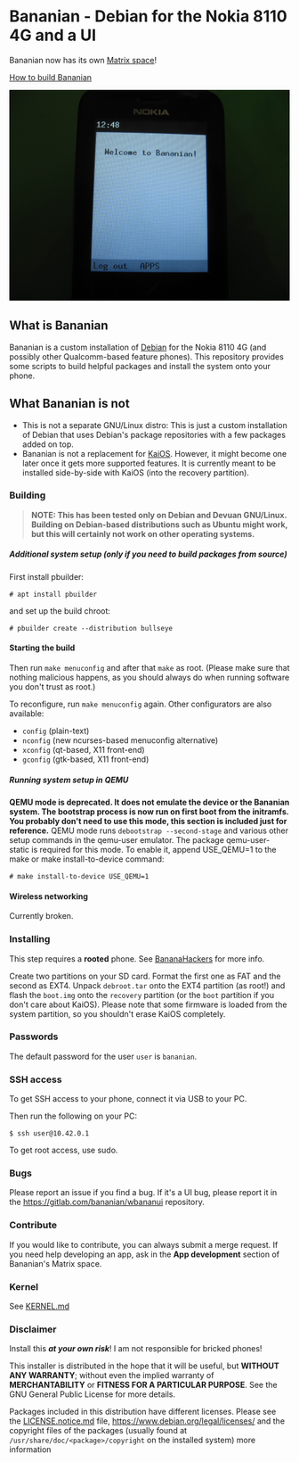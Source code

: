 # Bananian - Debian for the Nokia 8110 4G and a UI

Bananian now has its own [Matrix space](https://matrix.to/#/#bananian-sfp-os:matrix.org)!

[How to build Bananian](#building)

![Screenshot](screenshot.jpg)

## What is Bananian
Bananian is a custom installation of [Debian](https://debian.org) for the
Nokia 8110 4G (and possibly other Qualcomm-based feature phones).
This repository provides some scripts to build helpful packages and install the
system onto your phone.

## What Bananian is not

 - This is not a separate GNU/Linux distro: This is just a custom installation
   of Debian that uses Debian's package repositories with a few packages added
   on top.
 - Bananian is not a replacement for [KaiOS](https://kaiostech.com). However, it
   might become one later once it gets more supported features. It is currently
   meant to be installed side-by-side with KaiOS (into the recovery partition).

### Building
> **NOTE: This has been tested only on Debian and Devuan GNU/Linux. Building on
> Debian-based
> distributions such as Ubuntu might work, but this will certainly not work on
> other operating systems.**

##### Additional system setup (only if you need to build packages from source)

First install pbuilder:
```
# apt install pbuilder
```

and set up the build chroot:
```
# pbuilder create --distribution bullseye
```

#### Starting the build

Then run `make menuconfig` and after that `make` as root.
(Please make sure that nothing malicious happens, as you should always do
when running software you don't trust as root.)

To reconfigure, run `make menuconfig` again.
Other configurators are also available:
 - `config` (plain-text)
 - `nconfig` (new ncurses-based menuconfig alternative)
 - `xconfig` (qt-based, X11 front-end)
 - `gconfig` (gtk-based, X11 front-end)

##### Running system setup in QEMU
**QEMU mode is deprecated. It does not emulate the device or the
Bananian system. The bootstrap process is now run on first boot from the
initramfs. You probably don't need to use this mode, this section is included
just for reference.**
QEMU mode runs `debootstrap --second-stage` and various other setup commands in
the qemu-user emulator. The package qemu-user-static is required for this mode.
To enable it, append USE\_QEMU=1 to the make or make install-to-device command:

```
# make install-to-device USE_QEMU=1
```

#### Wireless networking
Currently broken.

### Installing
This step requires a **rooted** phone. See
[BananaHackers](https://sites.google.com/view/bananahackers/root) for more info.

Create two partitions on your SD card. Format the first one as FAT and the
second as EXT4. Unpack `debroot.tar` onto the EXT4 partition (as root!)
and flash the `boot.img` onto the `recovery` partition
(or the `boot` partition if you don't care about KaiOS). Please note that some
firmware is loaded from the system partition, so you shouldn't erase KaiOS
completely.

### Passwords

The default password for the user `user` is `bananian`.

### SSH access
To get SSH access to your phone, connect it via USB to your PC.

Then run the following on your PC:

```
$ ssh user@10.42.0.1
```

To get root access, use sudo.

### Bugs
Please report an issue if you find a bug. If it's a UI bug, please report it
in the <https://gitlab.com/bananian/wbananui> repository.

### Contribute
If you would like to contribute, you can always submit a merge request.
If you need help developing an app, ask in the **App development** section of
Bananian's Matrix space.

### Kernel
See [KERNEL.md](KERNEL.md)

### Disclaimer
Install this ***at your own risk***! I am not responsible for bricked phones!

This installer is distributed in the hope that it will be useful,
but **WITHOUT ANY WARRANTY**; without even the implied warranty of
**MERCHANTABILITY** or **FITNESS FOR A PARTICULAR PURPOSE**.  See the
GNU General Public License for more details.

Packages included in this distribution have different licenses.
Please see the [LICENSE.notice.md](./LICENSE.notice.md) file,
<https://www.debian.org/legal/licenses/> and the copyright files of the
packages (usually found at `/usr/share/doc/<package>/copyright` on the
installed system) more information

